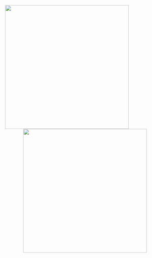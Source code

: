 <div align="center">
<p align=center>
  
  <a href="https://github.com/anuraghazra/github-readme-stats">
    <img width=390 align="center" src="https://github-readme-stats-sigma-five.vercel.app/api/top-langs/?username=changwoolab&theme=synthwave&bg_color=2b213a&hide_border=true&langs_count=8&layout=compact&border_color=61dafb" />
  </a>

  <a href="https://solved.ac/cwyoo01">
    <img width=390 align="right" src="http://mazassumnida.wtf/api/v2/generate_badge?boj=cwyoo01" />
  </a>
 </p>
</div>

